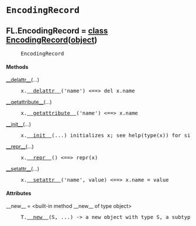 

<a name="FL.EncodingRecord"></a>

# `EncodingRecord`


<dt class="class"><h2><span class="class-name">FL.EncodingRecord</span> = <a name="FL.EncodingRecord" href="#FL.EncodingRecord">class EncodingRecord</a>(<a href="./__builtin__.html#object">object</a>)</h2></dt><dd class="class"><dd>


<pre class="doc" markdown="0">EncodingRecord</pre>


</dd><h4 class="head-methods">Methods </h4><dl class="function"><dt><a name="EncodingRecord-__delattr__" href="#EncodingRecord-__delattr__"><span class="function-name">__delattr__</span></a><span class="argspec">(...)</span></dt><dd>

<pre class="doc" markdown="0">x.<a href="#FL.EncodingRecord-__delattr__">__delattr__</a>('name') <==> del x.name</pre>

</dd></dl>
<dl class="function"><dt><a name="EncodingRecord-__getattribute__" href="#EncodingRecord-__getattribute__"><span class="function-name">__getattribute__</span></a><span class="argspec">(...)</span></dt><dd>

<pre class="doc" markdown="0">x.<a href="#FL.EncodingRecord-__getattribute__">__getattribute__</a>('name') <==> x.name</pre>

</dd></dl>
<dl class="function"><dt><a name="EncodingRecord-__init__" href="#EncodingRecord-__init__"><span class="function-name">__init__</span></a><span class="argspec">(...)</span></dt><dd>

<pre class="doc" markdown="0">x.<a href="#FL.EncodingRecord-__init__">__init__</a>(...) initializes x; see help(type(x)) for signature</pre>

</dd></dl>
<dl class="function"><dt><a name="EncodingRecord-__repr__" href="#EncodingRecord-__repr__"><span class="function-name">__repr__</span></a><span class="argspec">(...)</span></dt><dd>

<pre class="doc" markdown="0">x.<a href="#FL.EncodingRecord-__repr__">__repr__</a>() <==> repr(x)</pre>

</dd></dl>
<dl class="function"><dt><a name="EncodingRecord-__setattr__" href="#EncodingRecord-__setattr__"><span class="function-name">__setattr__</span></a><span class="argspec">(...)</span></dt><dd>

<pre class="doc" markdown="0">x.<a href="#FL.EncodingRecord-__setattr__">__setattr__</a>('name', value) <==> x.name = value</pre>

</dd></dl>

  <h4 class="head-attrs">Attributes </h4><dl><dt><span class="other-name">__new__</span> = &lt;built-in method __new__ of type object&gt;<dd>

<pre class="doc" markdown="0">T.<a href="#FL.EncodingRecord-__new__">__new__</a>(S, ...) -> a new object with type S, a subtype of T</pre>

</dd></dl>
</dd>
